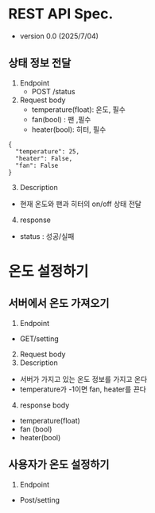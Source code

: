 # REST API Spec.
- version 0.0 (2025/7/04)
## 상태 정보 전달
1. Endpoint
   - POST /status
2. Request body 
   - temperature(float): 온도, 필수
   - fan(bool) : 팬 ,필수
   - heater(bool): 히터, 필수
~~~
{
  "temperature": 25,
  "heater": False,
  "fan": False
}
~~~
3. Description
  - 현재 온도와 팬과 히터의 on/off 상태 전달
4. response
  - status : 성공/실패

# 온도 설정하기
## 서버에서 온도 가져오기
1. Endpoint
  - GET/setting
2.  Request body
3.  Description
  - 서버가 가지고 있는 온도 정보를 가지고 온다
  - temperature가 -1이면 fan, heater를 끈다
4. response body
  - temperature(float)
  - fan (bool)
  - heater(bool)

## 사용자가 온도 설정하기
1. Endpoint
  - Post/setting
